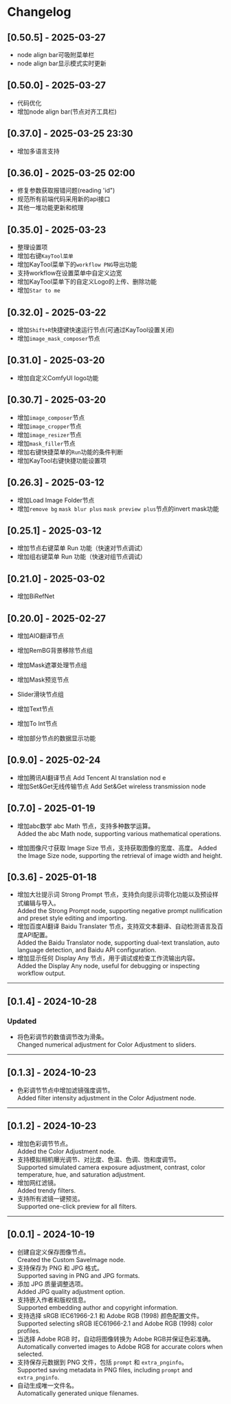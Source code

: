 # Changelog
## [0.50.5] - 2025-03-27
- node align bar可吸附菜单栏
- node align bar显示模式实时更新


## [0.50.0] - 2025-03-27
- 代码优化
- 增加node align bar(节点对齐工具栏)

## [0.37.0] - 2025-03-25 23:30

- 增加多语言支持

## [0.36.0] - 2025-03-25 02:00

- 修复参数获取报错问题(reading 'id")
- 规范所有前端代码采用新的api接口
- 其他一堆功能更新和梳理


## [0.35.0] - 2025-03-23
- 整理设置项
- 增加右键`KayTool菜单`  
- 增加KayTool菜单下的`workflow PNG`导出功能
- 支持workflow在设置菜单中自定义边宽
- 增加KayTool菜单下的自定义Logo的上传、删除功能
- 增加`Star to me`

## [0.32.0] - 2025-03-22
- 增加`Shift+R`快捷键快速运行节点(可通过KayTool设置关闭)
- 增加`image_mask_composer`节点

## [0.31.0] - 2025-03-20
- 增加自定义ComfyUI logo功能

## [0.30.7] - 2025-03-20

- 增加`image_composer`节点
- 增加`image_cropper`节点
- 增加`image_resizer`节点
- 增加`mask_filler`节点
- 增加右键快捷菜单的`Run`功能的条件判断
- 增加KayTool右键快捷功能设置项


## [0.26.3] - 2025-03-12

- 增加Load Image Folder节点
- 增加`remove bg` `mask blur plus` `mask preview plus`节点的invert mask功能

## [0.25.1] - 2025-03-12

- 增加节点右键菜单 Run 功能（快速对节点调试）
- 增加组右键菜单 Run 功能（快速对组节点调试）

## [0.21.0] - 2025-03-02

- 增加BiRefNet

## [0.20.0] - 2025-02-27

- 增加AIO翻译节点

- 增加RemBG背景移除节点组

- 增加Mask遮罩处理节点组

- 增加Mask预览节点

- Slider滑块节点组

- 增加Text节点

- 增加To Int节点

- 增加部分节点的数据显示功能

## [0.9.0] - 2025-02-24

- 增加腾讯AI翻译节点
  Add Tencent AI translation nod
  e
- 增加Set&Get无线传输节点
  Add Set&Get wireless transmission node


## [0.7.0] - 2025-01-19

- 增加abc数学 abc Math 节点，支持多种数学运算。  
  Added the abc Math node, supporting various mathematical operations.
  
- 增加图像尺寸获取 Image Size 节点，支持获取图像的宽度、高度。
  Added the Image Size node, supporting the retrieval of image width and height.  


## [0.3.6] - 2025-01-18

- 增加大壮提示词 Strong Prompt 节点，支持负向提示词零化功能以及预设样式编辑与导入。  
  Added the Strong Prompt node, supporting negative prompt nullification and preset style editing and importing.  
- 增加百度AI翻译 Baidu Translater 节点，支持双文本翻译、自动检测语言及百度API配置。  
  Added the Baidu Translator node, supporting dual-text translation, auto language detection, and Baidu API configuration.  
- 增加显示任何 Display Any 节点，用于调试或检查工作流输出内容。  
  Added the Display Any node, useful for debugging or inspecting workflow output.  

---

## [0.1.4] - 2024-10-28
### Updated
- 将色彩调节的数值调节改为滑条。  
  Changed numerical adjustment for Color Adjustment to sliders.  

---

## [0.1.3] - 2024-10-23

- 色彩调节节点中增加滤镜强度调节。  
  Added filter intensity adjustment in the Color Adjustment node.  

---

## [0.1.2] - 2024-10-23

- 增加色彩调节节点。  
  Added the Color Adjustment node.  
- 支持模拟相机曝光调节、对比度、色温、色调、饱和度调节。  
  Supported simulated camera exposure adjustment, contrast, color temperature, hue, and saturation adjustment.  
- 增加网红滤镜。  
  Added trendy filters.  
- 支持所有滤镜一键预览。  
  Supported one-click preview for all filters.  

---

## [0.0.1] - 2024-10-19

- 创建自定义保存图像节点。  
  Created the Custom SaveImage node.  
- 支持保存为 PNG 和 JPG 格式。  
  Supported saving in PNG and JPG formats.  
- 添加 JPG 质量调整选项。  
  Added JPG quality adjustment option.  
- 支持嵌入作者和版权信息。  
  Supported embedding author and copyright information.  
- 支持选择 sRGB IEC61966-2.1 和 Adobe RGB (1998) 颜色配置文件。  
  Supported selecting sRGB IEC61966-2.1 and Adobe RGB (1998) color profiles.  
- 当选择 Adobe RGB 时，自动将图像转换为 Adobe RGB并保证色彩准确。  
  Automatically converted images to Adobe RGB for accurate colors when selected.  
- 支持保存元数据到 PNG 文件，包括 `prompt` 和 `extra_pnginfo`。  
  Supported saving metadata in PNG files, including `prompt` and `extra_pnginfo`.  
- 自动生成唯一文件名。  
  Automatically generated unique filenames.  
